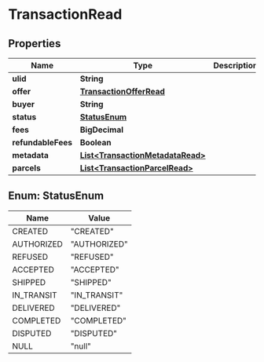 

# TransactionRead



## Properties

| Name | Type | Description | Notes |
|------------ | ------------- | ------------- | -------------|
|**ulid** | **String** |  |  |
|**offer** | [**TransactionOfferRead**](TransactionOfferRead.md) |  |  |
|**buyer** | **String** |  |  |
|**status** | [**StatusEnum**](#StatusEnum) |  |  [optional] |
|**fees** | **BigDecimal** |  |  [optional] |
|**refundableFees** | **Boolean** |  |  [optional] |
|**metadata** | [**List&lt;TransactionMetadataRead&gt;**](TransactionMetadataRead.md) |  |  [optional] |
|**parcels** | [**List&lt;TransactionParcelRead&gt;**](TransactionParcelRead.md) |  |  [optional] |



## Enum: StatusEnum

| Name | Value |
|---- | -----|
| CREATED | &quot;CREATED&quot; |
| AUTHORIZED | &quot;AUTHORIZED&quot; |
| REFUSED | &quot;REFUSED&quot; |
| ACCEPTED | &quot;ACCEPTED&quot; |
| SHIPPED | &quot;SHIPPED&quot; |
| IN_TRANSIT | &quot;IN_TRANSIT&quot; |
| DELIVERED | &quot;DELIVERED&quot; |
| COMPLETED | &quot;COMPLETED&quot; |
| DISPUTED | &quot;DISPUTED&quot; |
| NULL | &quot;null&quot; |



